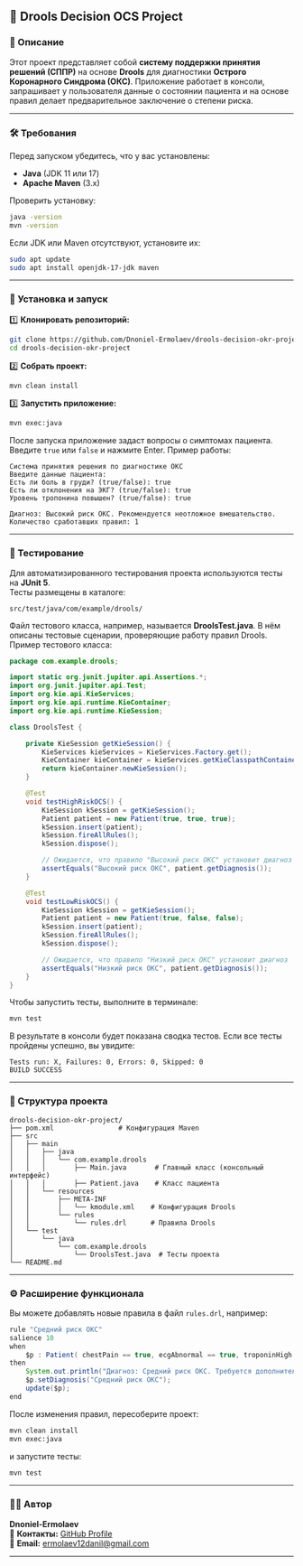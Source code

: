 ## 🏥 Drools Decision OCS Project

### 📌 Описание  
Этот проект представляет собой **систему поддержки принятия решений (СППР)** на основе **Drools** для диагностики **Острого Коронарного Синдрома (ОКС)**. Приложение работает в консоли, запрашивает у пользователя данные о состоянии пациента и на основе правил делает предварительное заключение о степени риска.

---

### 🛠️ Требования  
Перед запуском убедитесь, что у вас установлены:  
- **Java** (JDK 11 или 17)  
- **Apache Maven** (3.x)  

Проверить установку:  
```bash
java -version
mvn -version
```
Если JDK или Maven отсутствуют, установите их:
```bash
sudo apt update
sudo apt install openjdk-17-jdk maven
```

---

### 🚀 Установка и запуск  

1️⃣ **Клонировать репозиторий:**  
```bash
git clone https://github.com/Dnoniel-Ermolaev/drools-decision-okr-project.git
cd drools-decision-okr-project
```

2️⃣ **Собрать проект:**  
```bash
mvn clean install
```

3️⃣ **Запустить приложение:**  
```bash
mvn exec:java
```

После запуска приложение задаст вопросы о симптомах пациента. Введите `true` или `false` и нажмите Enter. Пример работы:
```
Система принятия решения по диагностике ОКС
Введите данные пациента:
Есть ли боль в груди? (true/false): true
Есть ли отклонения на ЭКГ? (true/false): true
Уровень тропонина повышен? (true/false): true

Диагноз: Высокий риск ОКС. Рекомендуется неотложное вмешательство.
Количество сработавших правил: 1
```

---

### 🧪 Тестирование

Для автоматизированного тестирования проекта используются тесты на **JUnit 5**.  
Тесты размещены в каталоге:
```
src/test/java/com/example/drools/
```
Файл тестового класса, например, называется **DroolsTest.java**. В нём описаны тестовые сценарии, проверяющие работу правил Drools. Пример тестового класса:

```java
package com.example.drools;

import static org.junit.jupiter.api.Assertions.*;
import org.junit.jupiter.api.Test;
import org.kie.api.KieServices;
import org.kie.api.runtime.KieContainer;
import org.kie.api.runtime.KieSession;

class DroolsTest {

    private KieSession getKieSession() {
        KieServices kieServices = KieServices.Factory.get();
        KieContainer kieContainer = kieServices.getKieClasspathContainer();
        return kieContainer.newKieSession();
    }

    @Test
    void testHighRiskOCS() {
        KieSession kSession = getKieSession();
        Patient patient = new Patient(true, true, true);
        kSession.insert(patient);
        kSession.fireAllRules();
        kSession.dispose();

        // Ожидается, что правило "Высокий риск ОКС" установит диагноз
        assertEquals("Высокий риск ОКС", patient.getDiagnosis());
    }

    @Test
    void testLowRiskOCS() {
        KieSession kSession = getKieSession();
        Patient patient = new Patient(true, false, false);
        kSession.insert(patient);
        kSession.fireAllRules();
        kSession.dispose();

        // Ожидается, что правило "Низкий риск ОКС" установит диагноз
        assertEquals("Низкий риск ОКС", patient.getDiagnosis());
    }
}
```

Чтобы запустить тесты, выполните в терминале:
```bash
mvn test
```

В результате в консоли будет показана сводка тестов. Если все тесты пройдены успешно, вы увидите:
```
Tests run: X, Failures: 0, Errors: 0, Skipped: 0
BUILD SUCCESS
```

---

### 📂 Структура проекта

```
drools-decision-okr-project/
├── pom.xml                # Конфигурация Maven
├── src
│   ├── main
│   │   ├── java
│   │   │   └── com.example.drools
│   │   │       ├── Main.java       # Главный класс (консольный интерфейс)
│   │   │       ├── Patient.java    # Класс пациента
│   │   └── resources
│   │       ├── META-INF
│   │       │   └── kmodule.xml    # Конфигурация Drools
│   │       └── rules
│   │           └── rules.drl      # Правила Drools
│   └── test
│       └── java
│           └── com.example.drools
│               └── DroolsTest.java  # Тесты проекта
└── README.md
```

---

### ⚙️ Расширение функционала  
Вы можете добавлять новые правила в файл `rules.drl`, например:

```java
rule "Средний риск ОКС"
salience 10
when
    $p : Patient( chestPain == true, ecgAbnormal == true, troponinHigh == false )
then
    System.out.println("Диагноз: Средний риск ОКС. Требуется дополнительное обследование.");
    $p.setDiagnosis("Средний риск ОКС");
    update($p);
end
```

После изменения правил, пересоберите проект:
```bash
mvn clean install
mvn exec:java
```
и запустите тесты:
```bash
mvn test
```

---

### 👨‍💻 Автор  
**Dnoniel-Ermolaev**  
📧 **Контакты:** [GitHub Profile](https://github.com/Dnoniel-Ermolaev)  
📩 **Email:** ermolaev12danil@gmail.com

---
